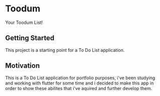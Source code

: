 # Toodum
Your Toodum List!

## Getting Started

This project is a starting point for a To Do List application.

## Motivation

This is a To Do List application for portfolio purposes, i've been studying and working with flutter for some time and i decided to make this app in order to show these abilites that i've aquired and further develop them.

